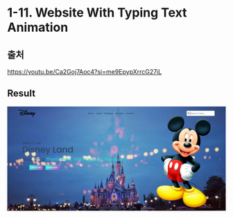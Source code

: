 # 1-11. Website With Typing Text Animation

## 출처

https://youtu.be/Ca2Goj7Aoc4?si=me9EpypXrrcG27iL

## Result

<img src="img/result.png">
